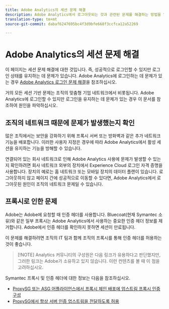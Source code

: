 ```yaml
---
title: Adobe Analytics의 세션 문제 해결
description: Adobe Analytics에서 로그아웃되는 것과 관련된 문제를 해결하는 방법을 알아봅니다.
translation-type: tm+mt
source-git-commit: dabaf6247695bc4f3d9bfe668f3ccfca12a52269

---
```



# Adobe Analytics의 세션 문제 해결

이 페이지는 세션 문제 해결에 대한 것입니다. 즉, 성공적으로 로그인할 수 있지만 로그인 상태를 유지하는 데 문제가 있습니다. Adobe Analytics에 로그인하는 데 문제가 있는 경우 [Adobe Analytics 로그인 문제 해결](troubleshoot-login.md)을 참조하십시오.

거의 모든 세션 기반 문제는 조직의 맞춤형 기업 네트워크에서 비롯됩니다. Adobe Analytics에 로그인할 수 있지만 로그인을 유지하는 데 문제가 있는 경우 이 문서를 참조하여 원인을 파악하십시오.

## 조직의 네트워크 때문에 문제가 발생했는지 확인

많은 조직에서는 보안을 강화하기 위해 프록시 서버 또는 방화벽과 같은 추가 네트워크 기능을 배포합니다. 이러한 사용자 지정은 경우에 따라 Adobe Analytics에서 활성 세션을 유지하는 기능을 방해할 수 있습니다.

연결되어 있는 회사 네트워크로 인해 Adobe Analytics 사용에 문제가 발생할 수 있는지 확인하려면 회사 네트워크 외부의 장치에서 Experience Cloud 로그인 자격 증명을 사용합니다. 장치의 예로는 홈 네트워크 또는 모바일 장치의 데이터 플랜이 있습니다. 로그아웃하지 않고 페이지 간에 성공적으로 이동할 수 있다면, Adobe Analytics에서 로그아웃된 원인이 조직의 네트워크 문제일 수 있습니다.

## 프록시로 인한 문제

Adobe는 Adobe에 요청할 때 인증 헤더를 사용합니다. Bluecoat(현재 Symantec 소유)와 같은 일부 프록시는 Adobe Analytics에서 사용하는 중요한 인증 헤더 정보를 제거합니다. Adobe에서 인증 헤더를 확인하지 못하면 세션이 만료됩니다.

이 문제를 해결하려면 조직의 IT 팀과 함께 조직의 프록시를 통해 인증 헤더를 허용하는 것이 좋습니다.

>[!NOTE] Analytics 커뮤니티의 구성원은 다음 링크가 유용하다고 판단했지만, 그러한 링크는 Adobe가 소유하고 있지 않습니다. 이런 컨텐츠를 볼 때 이 점을 고려하십시오.

Symantec 프록시 및 인증 헤더에 대한 정보는 다음을 참조하십시오.

* [ProxySG 또는 ASG 어플라이언스에서 프록시 체인 배포에 업스트림 프록시 인증 구성](https://support.symantec.com/en_US/article.TECH246122.html)
* [ProxySG에서 항상 서버 인증 업스트림을 전달하도록 허용](https://support.symantec.com/en_US/article.TECH244708.html)
